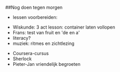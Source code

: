 ##Nog doen tegen morgen

* lessen voorbereiden:

- Wiskunde: 3 act lesson: container laten vollopen
- Frans: test van fruit en 'de en a'
- literacy?
- muziek: ritmes en zichtlezing

* Coursera-cursus 
* Sherlock
* Pieter-Jan vriendelijk begroeten